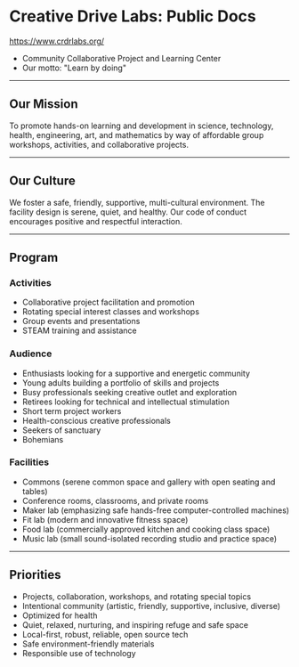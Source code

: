 # Creative Drive Labs: Public Docs

https://www.crdrlabs.org/

* Community Collaborative Project and Learning Center
* Our motto: "Learn by doing"

-----------------------------------------------------------------------

## Our Mission

To promote hands-on learning and development in science, technology, health,
engineering, art, and mathematics by way of affordable group
workshops, activities, and collaborative projects.


-----------------------------------------------------------------------

## Our Culture

We foster a safe, friendly, supportive, multi-cultural environment.  The
facility design is serene, quiet, and healthy. Our code of conduct encourages
positive and respectful interaction.

-----------------------------------------------------------------------

## Program

### Activities

* Collaborative project facilitation and promotion
* Rotating special interest classes and workshops
* Group events and presentations
* STEAM training and assistance

### Audience

* Enthusiasts looking for a supportive and energetic community
* Young adults building a portfolio of skills and projects
* Busy professionals seeking creative outlet and exploration
* Retirees looking for technical and intellectual stimulation
* Short term project workers
* Health-conscious creative professionals
* Seekers of sanctuary
* Bohemians

### Facilities

* Commons (serene common space and gallery with open seating and tables)
* Conference rooms, classrooms, and private rooms
* Maker lab (emphasizing safe hands-free computer-controlled machines)
* Fit lab (modern and innovative fitness space)
* Food lab (commercially approved kitchen and cooking class space)
* Music lab (small sound-isolated recording studio and practice space)

-----------------------------------------------------------------------

## Priorities

* Projects, collaboration, workshops, and rotating special topics
* Intentional community (artistic, friendly, supportive, inclusive, diverse)
* Optimized for health
* Quiet, relaxed, nurturing, and inspiring refuge and safe space
* Local-first, robust, reliable, open source tech
* Safe environment-friendly materials
* Responsible use of technology
